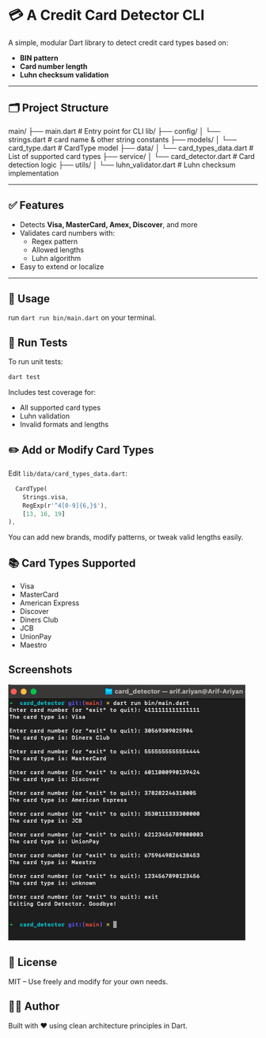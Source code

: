 # 💳 A Credit Card Detector CLI

A simple, modular Dart library to detect credit card types based on:
- **BIN pattern**
- **Card number length**
- **Luhn checksum validation**

---

## 🗂️ Project Structure

main/
├── main.dart # Entry point for CLI
lib/
├── config/
│ └── strings.dart # card name & other string constants
├── models/
│ └── card_type.dart # CardType model
├── data/
│ └── card_types_data.dart # List of supported card types
├── service/
│ └── card_detector.dart # Card detection logic
├── utils/
│ └── luhn_validator.dart # Luhn checksum implementation


---

## ✅ Features

- Detects **Visa, MasterCard, Amex, Discover**, and more
- Validates card numbers with:
    - Regex pattern
    - Allowed lengths
    - Luhn algorithm
- Easy to extend or localize

---

## 🚀 Usage

run `dart run bin/main.dart` on your terminal.

## 🧪 Run Tests

To run unit tests:
```bash
dart test
```
Includes test coverage for:

- All supported card types
- Luhn validation
- Invalid formats and lengths

## ✏️ Add or Modify Card Types
Edit `lib/data/card_types_data.dart`:
```dart
  CardType(
    Strings.visa,
    RegExp(r'^4[0-9]{6,}$'),
    [13, 16, 19]
),
```
You can add new brands, modify patterns, or tweak valid lengths easily.

## 📚 Card Types Supported
- Visa
- MasterCard
- American Express
- Discover
- Diners Club
- JCB
- UnionPay
- Maestro

## Screenshots
![A Credit Card Detector CLI](screenshot/screenshot.png "A Credit Card Detector CLI")

## 🧠 License
MIT – Use freely and modify for your own needs.

## 👨‍💻 Author
Built with ❤️ using clean architecture principles in Dart.